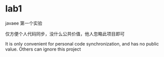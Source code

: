 # lab1
javaee 第一个实验

仅方便个人代码同步，没什么公共价值，他人忽略此项目即可

It is only convenient for personal code synchronization, and has no public value. Others can ignore this project
